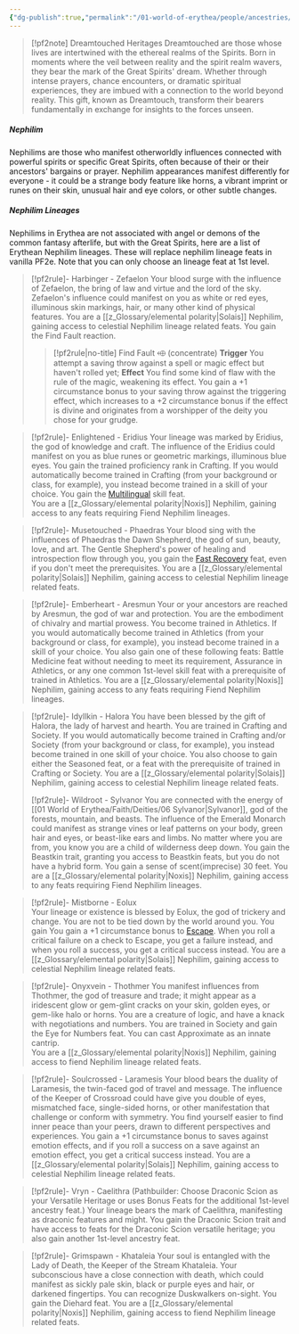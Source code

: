 ```yaml
---
{"dg-publish":true,"permalink":"/01-world-of-erythea/people/ancestries/nephilim/","title":"Nephilim","contentClasses":"hide-header-underline embed-clean","tags":["Ancestry/Uncommon","Dreamtouched","Heritage"],"dgShowInlineTitle":true,"noteIcon":null}
---
```


>[!pf2note] Dreamtouched Heritages
Dreamtouched are those whose lives are intertwined with the ethereal realms of the Spirits. Born in moments where the veil between reality and the spirit realm wavers, they bear the mark of the Great Spirits' dream. Whether through intense prayers, chance encounters, or dramatic spiritual experiences, they are imbued with a connection to the world beyond reality. This gift, known as Dreamtouch, transform their bearers fundamentally in exchange for insights to the forces unseen.

##### Nephilim
Nephilims are those who manifest otherworldly influences connected with powerful spirits or specific Great Spirits, often because of their or their ancestors' bargains or prayer. Nephilim appearances manifest differently for everyone - it could be a strange body feature like horns, a vibrant imprint or runes on their skin, unusual hair and eye colors, or other subtle changes. 

##### Nephilim Lineages 
Nephilims in Erythea are not associated with angel or demons of the common fantasy afterlife, but with the Great Spirits, here are a list of Erythean Nephilim lineages. These will replace  nephilim lineage feats in vanilla PF2e. Note that you can only choose an lineage feat at 1st level. 
> [!pf2rule]- Harbinger -  Zefaelon
> Your blood surge with the influence of Zefaelon, the bring of law and virtue and the lord of the sky. Zefaelon's influence could manifest on you as white or red eyes, illuminous skin markings, hair, or many other kind of physical features. 
> You are a [[z_Glossary/elemental polarity\|Solais]] Nephilim, gaining access to celestial Nephilim lineage related feats. You gain the Find Fault reaction.
> > [!pf2rule|no-title]
> > Find Fault <span class=Pathfinder>⬲</span> (concentrate) **Trigger** You attempt a saving throw against a spell or magic effect but haven't rolled yet; **Effect** You find some kind of flaw with the rule of the magic, weakening its effect. You gain a +1 circumstance bonus to your saving throw against the triggering effect, which increases to a +2 circumstance bonus if the effect is divine and originates from a worshipper of the deity you chose for your grudge. 

> [!pf2rule]- Enlightened - Eridius
> Your lineage was marked by Eridius, the god of knowledge and craft. The influence of the Eridius could manifest on you as blue runes or geometric markings, illuminous blue eyes. You gain the trained proficiency rank in Crafting. If you would automatically become trained in Crafting (from your background or class, for example), you instead become trained in a skill of your choice. You gain the [Multilingual](https://2e.aonprd.com/Feats.aspx?ID=814) skill feat.  
> You are a [[z_Glossary/elemental polarity\|Noxis]] Nephilim, gaining access to any feats requiring Fiend Nephilim lineages. 

> [!pf2rule]- Musetouched -  Phaedras
> Your blood sing with the influences of Phaedras the Dawn Shepherd, the god of sun, beauty, love, and art. The Gentle Shepherd's power of healing and introspection flow through you, you gain the [Fast Recovery](https://2e.aonprd.com/Feats.aspx?ID=782) feat, even if you don't meet the prerequisites. 
> You are a [[z_Glossary/elemental polarity\|Solais]] Nephilim, gaining access to celestial Nephilim lineage related feats. 

> [!pf2rule]- Emberheart -  Aresmun
> Your or your ancestors are reached by Aresmun, the god of war and protection. You are the embodiment of chivalry and martial prowess. You become trained in Athletics. If you would automatically become trained in Athletics (from your background or class, for example), you instead become trained in a skill of your choice. You also gain one of these following feats: Battle Medicine feat without needing to meet its requirement, Assurance in Athletics, or any one common 1st-level skill feat with a prerequisite of trained in Athletics. 
> You are a [[z_Glossary/elemental polarity\|Noxis]] Nephilim, gaining access to any feats requiring Fiend Nephilim lineages.

> [!pf2rule]- Idyllkin -  Halora
> You have been blessed by the gift of Halora, the lady of harvest and hearth. You are trained in Crafting and Society. If you would automatically become trained in Crafting and/or Society (from your background or class, for example), you instead become trained in one skill of your choice.  You also choose to gain either the Seasoned feat, or a feat with the prerequisite of trained in Crafting or Society. 
> You are a [[z_Glossary/elemental polarity\|Solais]] Nephilim, gaining access to celestial Nephilim lineage related feats. 
>
> [!pf2rule]- Wildroot -  Sylvanor
> You are connected with the energy of [[01 World of Erythea/Faith/Deities/06 Sylvanor\|Sylvanor]], god of the forests, mountain, and beasts. The influence of the Emerald Monarch could manifest as strange vines or leaf patterns on your body, green hair and eyes, or beast-like ears and limbs. No matter where you are from, you know you are a child of wilderness deep down. You gain the Beastkin trait, granting you access to Beastkin feats, but you do not have a hybrid form. You gain a sense of scent(imprecise) 30 feet.
> You are a [[z_Glossary/elemental polarity\|Noxis]] Nephilim, gaining access to any feats requiring Fiend Nephilim lineages.
 
> [!pf2rule]-  Mistborne - Eolux  
> Your lineage or existence is blessed by Eolux, the god of trickery and change. You are not to be tied down by the world around you. You gain You gain a +1 circumstance bonus to [Escape](https://2e.aonprd.com/Actions.aspx?ID=79). When you roll a critical failure on a check to Escape, you get a failure instead, and when you roll a success, you get a critical success instead. 
> You are a [[z_Glossary/elemental polarity\|Solais]] Nephilim, gaining access to celestial Nephilim lineage related feats. 

> [!pf2rule]- Onyxvein -  Thothmer
> You manifest influences from Thothmer, the god of treasure and trade; it might appear as a iridescent glow or gem-glint cracks on your skin, golden eyes, or gem-like halo or horns. You are a creature of logic, and have a knack with negotiations and numbers. You are trained in Society and gain the Eye for Numbers feat. You can cast Approximate as an innate cantrip.  
> You are a [[z_Glossary/elemental polarity\|Noxis]] Nephilim, gaining access to fiend Nephilim lineage related feats. 

> [!pf2rule]- Soulcrossed - Laramesis
> Your blood bears the duality of Laramesis, the twin-faced god of travel and message. The influence of the Keeper of Crossroad could have give you double of eyes, mismatched face, single-sided horns, or other manifestation that challenge or conform with symmetry. You find yourself easier to find inner peace than your peers, drawn to different perspectives and experiences. You gain a +1 circumstance bonus to saves against emotion effects, and if you roll a success on a save against an emotion effect, you get a critical success instead. 
> You are a [[z_Glossary/elemental polarity\|Solais]] Nephilim, gaining access to celestial Nephilim lineage related feats. 

> [!pf2rule]- Vryn - Caelithra 
> (Pathbuilder: Choose Draconic Scion as your Versatile Heritage or uses Bonus Feats for the additional 1st-level ancestry feat.)
> Your lineage bears the mark of Caelithra, manifesting as draconic features and might. You gain the Draconic Scion trait and have access to feats for the Draconic Scion versatile heritage; you also gain another 1st-level ancestry feat. 

> [!pf2rule]- Grimspawn - Khataleia 
> Your soul is entangled with the Lady of Death, the Keeper of the Stream Khataleia. Your subconscious have a close connection with death, which could manifest as sickly pale skin, black or purple eyes and hair, or darkened fingertips. You can recognize Duskwalkers on-sight. You gain the Diehard feat. 
> You are a [[z_Glossary/elemental polarity\|Noxis]] Nephilim, gaining access to fiend Nephilim lineage related feats. 
